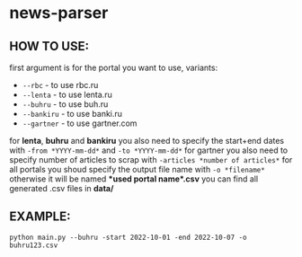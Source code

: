 # news-parser
## HOW TO USE:
first argument is for the portal you want to use, variants:
- `--rbc` - to use rbc.ru
- `--lenta` - to use lenta.ru
- `--buhru` - to use buh.ru
- `--bankiru` - to use banki.ru
- `--gartner` - to use gartner.com

for **lenta**, **buhru** and **bankiru** you also need to specify the start+end dates with `-from *YYYY-mm-dd*` and `-to *YYYY-mm-dd*`
for gartner you also need to specify number of articles to scrap with `-articles *number of articles*`
for all portals you shoud specify the output file name with `-o *filename*` otherwise it will be named **\*used portal name\*.csv**
you can find all generated .csv files in **data/**
## EXAMPLE:
`python main.py --buhru -start 2022-10-01 -end 2022-10-07 -o buhru123.csv`
